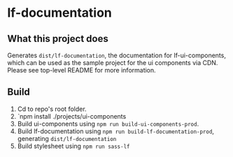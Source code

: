 # lf-documentation

## What this project does

Generates `dist/lf-documentation`, the documentation for lf-ui-components, which can be used as the sample project for the ui components via CDN. Please see top-level README for more information.

## Build

1. Cd to repo's root folder.
2. `npm install ./projects/ui-components
3. Build ui-components using `npm run build-ui-components-prod`.
4. Build lf-documentation using `npm run build-lf-documentation-prod`, generating `dist/lf-documentation`
5. Build stylesheet using `npm run sass-lf`
